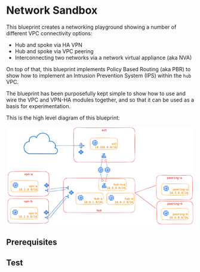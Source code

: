 # Network Sandbox

This blueprint creates a networking playground showing a number of different VPC connectivity options:

* Hub and spoke via HA VPN
* Hub and spoke via VPC peering
* Interconnecting two networks via a network virtual appliance (aka NVA)

On top of that, this blueprint implements Policy Based Routing (aka PBR) to show how to implement an Intrusion Prevention System (IPS) within the `hub` VPC.

The blueprint has been purposefully kept simple to show how to use and wire the VPC and VPN-HA modules together, and so that it can be used as a basis for experimentation.

This is the high level diagram of this blueprint:

![High-level diagram](diagram.png "High-level diagram")

## Prerequisites

<!-- TFDOC OPTS files:1 -->
<!-- BEGIN TFDOC -->

<!-- END TFDOC -->

## Test
